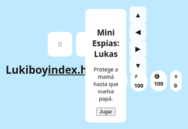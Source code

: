# Lukiboy[index.html](https://github.com/user-attachments/files/22047228/index.html)

<!doctype html>
<html lang="es">
<head><meta charset="utf-8"><meta name='viewport' content='width=device-width,initial-scale=1'><title>Mini Espías: Lukas</title>
<style>
html,body{height:100%;margin:0;background:#bfe9ff;display:flex;align-items:center;justify-content:center;font-family:Comic Sans MS, system-ui;}
#wrap{width:100%;max-width:900px;position:relative;}
canvas{width:100%;height:auto;border-radius:12px;background:#87ceeb;box-shadow:0 12px 30px rgba(0,0,0,.25);}
.hud{position:absolute;left:12px;top:12px;display:flex;gap:8px;z-index:20;}
.bubble{background:#fff;padding:6px 10px;border-radius:999px;font-weight:700;}
.pad{position:absolute;left:14px;bottom:14px;width:140px;height:140px;z-index:30;display:grid;place-items:center;opacity:0.9;touch-action:none}
.pad button{width:44px;height:44px;border-radius:8px;border:none;background:#fff;font-size:18px}
.act{position:absolute;right:14px;bottom:24px;display:flex;gap:10px;z-index:30}
.act button{width:64px;height:64px;border-radius:12px;border:none;background:#fff;font-weight:800}
.overlay{position:absolute;inset:0;display:flex;align-items:center;justify-content:center;z-index:50}
.panel{background:#fff;padding:18px;border-radius:12px;text-align:center}
</style></head><body>
<div id="wrap">
  <div class="hud"><div class="bubble">❤️ <span id="ui_life">100</span></div><div class="bubble">⚡ <span id="ui_stam">100</span></div><div class="bubble">😅 <span id="ui_pat">100</span></div><div class="bubble">⭐ <span id="ui_score">0</span></div></div>
  <canvas id="game" width="800" height="600"></canvas>
  <div class="pad" id="pad"><button class="up" data-key="ArrowUp">▲</button><button class="left" data-key="ArrowLeft">◀</button><button class="right" data-key="ArrowRight">▶</button><button class="down" data-key="ArrowDown">▼</button></div>
  <div class="act"><button id="btnAtk">🥋</button><button id="btnDash">🛼</button></div>
  <div class="overlay" id="overlay"><div class="panel"><h2>Mini Espías: Lukas</h2><p>Protege a mamá hasta que vuelva papá.</p><div><button id="startBtn">Jugar</button></div></div></div>
</div>
<script>
const FILES = {
  player_walk: 'player_walk.png',
  player_skate: 'player_skate.png',
  player_swim: 'player_swim.png',
  player_kick: 'player_kick.png',
  mom: 'mom.png',
  pretender: 'pretender.png',
  tileset: 'tileset.png',
  particles: 'particles.png'
};
const canvas = document.getElementById('game'), ctx = canvas.getContext('2d');
const UI = { life: document.getElementById('ui_life'), stam: document.getElementById('ui_stam'), pat: document.getElementById('ui_pat'), score: document.getElementById('ui_score') };
let sprites = {}, loaded=0, tot=Object.keys(FILES).length;
for(const k in FILES){ const img=new Image(); img.src=FILES[k]; img.onload=()=>{ loaded++; }; sprites[k]=img; }

const TILE=40, MAP_W=20, MAP_H=15;
const map = new Array(MAP_H).fill(0).map((_,y)=> new Array(MAP_W).fill(0).map((_,x)=>{
  if (x > 6 && x < 13 && y > 4 && y < 10) return 0;
  if ((x === 6 || x === 13) && y >= 4 && y <= 10) return 1;
  if ((y === 4 || y === 10) && x >= 6 && x <= 13) return 1;
  if (x < 5 && y > 7) return 2;
  return 0;
}));

const mom = { x: (10)*TILE + TILE/2 -12, y: (7)*TILE + TILE/2 -16, w:64, h:64, patience:100 };
const player = { x: mom.x+120, y: mom.y, w:48, h:48, life:100, stam:100, frame:0, frameCD:0, attack:false, atkTimer:0 };
let enemies = [], particles = [], game={ running:false, timeLeft:90, score:0, spawnCD:0, wave:1 };
const keys = {};
window.addEventListener('keydown', e=>{ keys[e.key]=true; if(e.key===' '){ startAttack(); }});
window.addEventListener('keyup', e=>{ keys[e.key]=false; });

document.querySelectorAll('#pad button').forEach(btn=>{ const key = btn.dataset.key; btn.addEventListener('touchstart', e=>{ e.preventDefault(); keys[key]=true; }); btn.addEventListener('touchend', e=>{ e.preventDefault(); keys[key]=false; }); btn.addEventListener('mousedown', e=>{ keys[key]=true; }); btn.addEventListener('mouseup', e=>{ keys[key]=false; }); });
document.getElementById('btnAtk').addEventListener('touchstart', e=>{ e.preventDefault(); startAttack(); });
document.getElementById('btnAtk').addEventListener('mousedown', startAttack);
document.getElementById('btnDash').addEventListener('touchstart', e=>{ e.preventDefault(); keys['Shift']=true; });
document.getElementById('btnDash').addEventListener('touchend', e=>{ e.preventDefault(); keys['Shift']=false; });
document.getElementById('btnDash').addEventListener('mousedown', ()=>keys['Shift']=true);
document.getElementById('btnDash').addEventListener('mouseup', ()=>keys['Shift']=false);

function startAttack(){ if(!player.attack){ player.attack=true; player.atkTimer=18; } }
function spawnEnemy(){ const side=Math.floor(Math.random()*4); let x,y; if(side===0){x=Math.random()*canvas.width; y=-30;} if(side===1){x=canvas.width+30; y=Math.random()*canvas.height;} if(side===2){x=Math.random()*canvas.width; y=canvas.height+30;} if(side===3){x=-30; y=Math.random()*canvas.height;} enemies.push({x,y,w:40,h:40,alive:true,speed:Math.random()*0.6+1.0}); }
function addParticles(x,y,n=6){ for(let i=0;i<n;i++) particles.push({x:x+Math.random()*10-5, y:y+Math.random()*10-5, vx:Math.random()*3-1.5, vy:Math.random()*3-1.5, life:Math.random()*18+8}); }
function tileAt(px,py){ const tx=Math.floor(px/TILE), ty=Math.floor(py/TILE); return (map[ty] && map[ty][tx]!==undefined)? map[ty][tx] : 0; }

let last = performance.now();
function loop(now){ const dtms = Math.min(40, now-last); last=now; if(loaded>=tot && game.running) update(dtms/16.6667); draw(); requestAnimationFrame(loop); }

function update(dt){
  game.timeLeft -= dt/60;
  if(game.timeLeft<=0){ game.timeLeft=0; game.running=false; endGame(true); }
  game.spawnCD -= dt;
  if(game.spawnCD<=0){ spawnEnemy(); game.spawnCD = Math.max(12, 40/game.wave); game.wave += 0.02; }

  let ix=0, iy=0;
  if(keys['ArrowUp']) iy-=1;
  if(keys['ArrowDown']) iy+=1;
  if(keys['ArrowLeft']) ix-=1;
  if(keys['ArrowRight']) ix+=1;
  const tile = tileAt(player.x+player.w/2, player.y+player.h/2);
  player.speed = 2.6;
  if(tile===1){ if(keys['Shift']){ player.speed=4.2; player.stam -= 0.45*dt; } else player.speed=3.4; }
  else if(tile===2) player.speed=2.0;
  else if(!keys['Shift']) player.stam += 0.25*dt;
  player.stam = Math.max(0, Math.min(100, player.stam));
  if(player.stam<=0) player.speed = Math.min(player.speed, 2.0);

  const len = Math.hypot(ix,iy)||1;
  player.x += (ix/len)*player.speed*dt*3.6;
  player.y += (iy/len)*player.speed*dt*3.6;
  player.x = Math.max(2, Math.min(canvas.width-player.w-2, player.x));
  player.y = Math.max(2, Math.min(canvas.height-player.h-2, player.y));

  if(player.attack){ player.atkTimer -= dt; if(player.atkTimer<=0) player.attack=false; }

  enemies.forEach(e=>{
    if(!e.alive) return;
    const d = Math.hypot(mom.x - e.x, mom.y - e.y) || 1;
    e.x += ((mom.x - e.x)/d) * e.speed * dt * 3.2;
    e.y += ((mom.y - e.y)/d) * e.speed * dt * 3.2;
    if(Math.abs(e.x - player.x) < 36 && Math.abs(e.y - player.y) < 36){
      if(player.attack){ e.alive=false; game.score += 10; addParticles(e.x,e.y,8); }
      else { player.life -= 6 * dt; addParticles(player.x, player.y, 4); if(player.life<=0) game.running=false; }
    }
    if(Math.abs(e.x - mom.x) < 28 && Math.abs(e.y - mom.y) < 28){ e.alive=false; mom.patience -= 6; addParticles(mom.x,mom.y,10); if(mom.patience<=0) game.running=false; }
  });

  enemies = enemies.filter(e=>e.alive);
  for(let i=particles.length-1;i>=0;i--){ const p=particles[i]; p.x+=p.vx; p.y+=p.vy; p.vx*=0.96; p.vy*=0.96; p.life-=1; if(p.life<=0) particles.splice(i,1); }

  UI.life.textContent = Math.max(0, Math.floor(player.life));
  UI.stam.textContent = Math.max(0, Math.floor(player.stam));
  UI.pat.textContent = Math.max(0, Math.floor(mom.patience));
  UI.score.textContent = game.score;

  if(player.life<=0 || mom.patience<=0){ game.running=false; endGame(false); }
}

function draw(){
  ctx.clearRect(0,0,canvas.width,canvas.height);
  for(let y=0;y<MAP_H;y++){ for(let x=0;x<MAP_W;x++){ const t = map[y][x]; const px = x*TILE, py = y*TILE; if(t===0) ctx.fillStyle='#7ed957'; if(t===1) ctx.fillStyle='#2a3148'; if(t===2) ctx.fillStyle='#0a365a'; ctx.fillRect(px,py,TILE,TILE); ctx.strokeStyle='rgba(0,0,0,0.06)'; ctx.strokeRect(px+0.5,py+0.5,TILE-1,TILE-1); } }
  if(sprites.mom) ctx.drawImage(sprites.mom, mom.x, mom.y, mom.w, mom.h);
  enemies.forEach((e,i)=>{ if(!e.alive) return; const f=Math.floor(performance.now()/200)%4; if(sprites.pretender) ctx.drawImage(sprites.pretender, f*40,0,40,40, e.x, e.y, 40,40); });
  const t = tileAt(player.x+player.w/2, player.y+player.h/2);
  const spr = player.attack ? sprites.player_kick : (t===1 ? sprites.player_skate : (t===2 ? sprites.player_swim : sprites.player_walk));
  if(spr){ player.frameCD++; if(player.frameCD>10){ player.frame=(player.frame+1)%4; player.frameCD=0; } ctx.drawImage(spr, player.frame*48,0,48,48, player.x, player.y, 48,48); }
  particles.forEach(p=>{ ctx.fillStyle='rgba(255,255,255,0.9)'; ctx.fillRect(p.x,p.y,2,2); });
  ctx.fillStyle='rgba(0,0,0,0.25)'; ctx.fillRect(600,12,180,30); ctx.fillStyle='#fff'; ctx.font='bold 14px system-ui'; ctx.fillText('Tiempo: ' + Math.ceil(game.timeLeft), 610, 32);
}

function startGame(){ enemies=[]; particles=[]; game.running=true; game.timeLeft=90; game.score=0; game.spawnCD=0; player.life=100; player.stam=100; mom.patience=100; document.getElementById('overlay').style.display='none'; }
function endGame(win){ document.getElementById('overlay').style.display='flex'; const panel=document.querySelector('.panel'); panel.innerHTML = '<h2>' + (win? '¡Papá volvió!' : 'Fin del turno') + '</h2><p>Puntaje: ' + game.score + '</p><div style="margin-top:12px"><button onclick="startGame()">Reintentar</button></div>'; }

document.getElementById('startBtn').addEventListener('click', ()=>{ startGame(); setInterval(()=>{ if(game.running) spawnEnemy(); }, 2200); });
requestAnimationFrame(loop);
</script></body></html>
